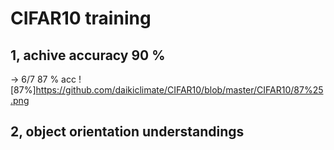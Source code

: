 # CIFAR10 training

## 1, achive accuracy 90 %
-> 6/7 87 % acc
![87%]https://github.com/daikiclimate/CIFAR10/blob/master/CIFAR10/87%25.png

## 2, object orientation understandings
